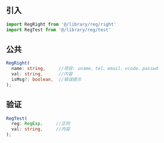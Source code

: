 ## 引入
```javascript
import RegRight from '@/library/reg/right'
import RegTest from '@/library/reg/test'
```

## 公共
```typescript
RegRight(
  name: string,     //项目: uname、tel、email、vcode、passwd
  val: string,      //内容
  isMsg?: boolean,  //错误提示
);
```

## 验证
```typescript
RegTest(
  reg: RegExp,     //正则
  val: string,     //内容
);
```
